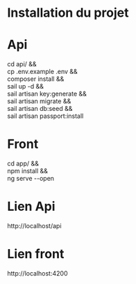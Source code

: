 # Installation du projet

# Api
cd api/ && \
cp .env.example .env && \
composer install && \
sail up -d && \
sail artisan key:generate && \
sail artisan migrate && \
sail artisan db:seed && \
sail artisan passport:install

# Front
cd app/ && \
npm install && \
ng serve --open

# Lien Api
http://localhost/api

# Lien front
http://localhost:4200